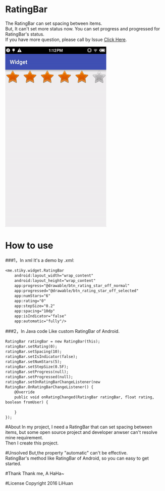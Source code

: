 # RatingBar
The RatingBar can set spacing between items.</br>
But, It can't set more status now.
You can set progress and progressed for RatingBar's status.</br>
If you have more question, please call by Issue [Click Here][1].

[1]:https://github.com/wusiyi/RatingBar/issues

![Demo](Image/demo1.gif)

# How to use

###1，In xml
It's a demo by *.xml*:

	<me.stiky.widget.RatingBar
		android:layout_width="wrap_content"
		android:layout_height="wrap_content"
		app:progress="@drawable/btn_rating_star_off_normal"
		app:progressed="@drawable/btn_rating_star_off_selected"
		app:numStars="6"
		app:rating="0"
		app:stepSize="0.2"
		app:spacing="10dp"
		app:isIndicator="false"
		app:automatic="fully"/>

###2，In Java code
Like custom RatingBar of Android.

	RatingBar ratingBar = new RatingBar(this);
    ratingBar.setRating(0);
    ratingBar.setSpacing(10);
    ratingBar.setIsIndicator(false);
    ratingBar.setNumStars(5);
    ratingBar.setStepSize(0.5F);
    ratingBar.setProgress(null);
	ratingBar.setProgressed(null);
	ratingBar.setOnRatingBarChangeListener(new RatingBar.OnRatingBarChangeListener() {
		@Override
		public void onRatingChanged(RatingBar ratingBar, float rating, boolean fromUser) {
                
		}
	});

#About
In my project, I need a RatingBar that can set spacing between items, but some open source project and developer anwser can't resolve mine requirement.</br>
Then I create this project.

#Unsolved
But,the property "automatic" can't be effective.</br>
RatingBar's method like RatingBar of Android, so you can easy to get started.

#Thank
Thank me, A HaHa~

#License
	Copyright 2016 LiHuan
